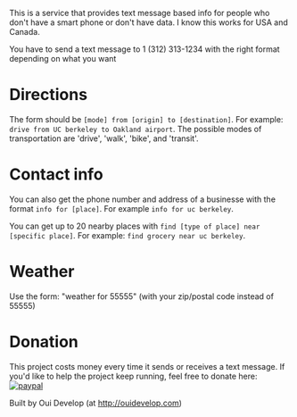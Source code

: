 This is a service that provides text message based info for people who don't have a smart phone or don't have data. I know this works for USA and Canada.

You have to send a text message to 1 (312) 313-1234 with the right format depending on what you want

# Directions
The form should be `[mode] from [origin] to [destination]`. For example: `drive from UC berkeley to Oakland airport`. The possible modes of transportation are 'drive', 'walk', 'bike', and 'transit'.

# Contact info
You can also get the phone number and address of a businesse with the format `info for [place]`. For example `info for uc berkeley`.

You can get up to 20 nearby places with `find [type of place] near [specific place]`. For example: `find grocery near uc berkeley`.

# Weather
Use the form: "weather for 55555" (with your zip/postal code instead of 55555) 

# Donation
This project costs money every time it sends or receives a text message. If you'd like to help the project keep running, feel free to donate here:
[![paypal](https://www.paypalobjects.com/en_US/i/btn/btn_donateCC_LG.gif)](https://www.paypal.com/cgi-bin/webscr?cmd=_donations&business=YLQFA7GD6GZYG&lc=US&currency_code=USD&bn=PP%2dDonationsBF%3abtn_donate_LG%2egif%3aNonHosted)

Built by Oui Develop (at http://ouidevelop.com)